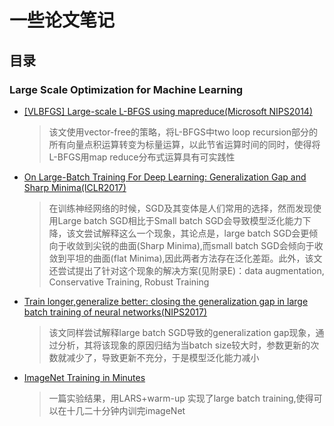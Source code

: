 # 一些论文笔记
## 目录

### Large Scale Optimization for Machine Learning
* [[VLBFGS] Large-scale L-BFGS using mapreduce(Microsoft NIPS2014)](https://github.com/jqliu42/paper-note/blob/master/Optimization/Large-scale%20L-BFGS%20using%20MapReduce.pdf)
  > 该文使用vector-free的策略，将L-BFGS中two loop recursion部分的所有向量点积运算转变为标量运算，以此节省运算时间的同时，使得将L-BFGS用map reduce分布式运算具有可实践性
* [On Large-Batch Training For Deep Learning: Generalization Gap and Sharp Minima(ICLR2017)](https://github.com/jqliu42/paper-note/blob/master/Optimization/On%20Large-Batch%20Training%20For%20Deep%20Learning%20Generalization%20Gap%20and%20Sharp%20Minima.pdf)
  > 在训练神经网络的时候，SGD及其变体是人们常用的选择，然而发现使用Large batch SGD相比于Small batch SGD会导致模型泛化能力下降，该文尝试解释这么一个现象，其论点是，large batch SGD会更倾向于收敛到尖锐的曲面(Sharp Minima),而small batch SGD会倾向于收敛到平坦的曲面(flat Minima),因此两者方法存在泛化差距。此外，该文还尝试提出了针对这个现象的解决方案(见附录E)：data augmentation, Conservative Training, Robust Training
* [Train longer,generalize better: closing the generalization gap in large batch training of neural networks(NIPS2017)](https://github.com/jqliu42/paper-note/blob/master/Optimization/Train%20longer%2C%20generalize%20better%20closing%20the%20generalization%20gap%20in%20large%20batch%20training%20of%20neural%20networks.pdf)
  > 该文同样尝试解释large batch SGD导致的generalization gap现象，通过分析，其将该现象的原因归结为当batch size较大时，参数更新的次数就减少了，导致更新不充分，于是模型泛化能力减小
* [ImageNet Training in Minutes](https://github.com/jqliu42/paper-note/blob/master/Optimization/ImageNet%20Training%20in%20Minutes.pdf)
  > 一篇实验结果，用LARS+warm-up 实现了large batch training,使得可以在十几二十分钟内训完imageNet
